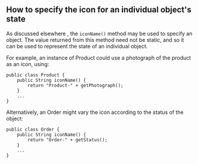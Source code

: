 How to specify the icon for an individual object's state
--------------------------------------------------------

As discussed elsewhere <!--in ?-->, the `iconName()` method may be used to specify an
object. The value returned from this method need not be static, and so
it can be used to represent the state of an individual object.

For example, an instance of Product could use a photograph of the
product as an icon, using:

    public class Product {
        public String iconName() {
            return "Product-" + getPhotograph();
        }
        ...
    }

Alternatively, an Order might vary the icon according to the status of
the object:

    public class Order {
        public String iconName() {
            return "Order-" + getStatus();
        }
        ...
    }
